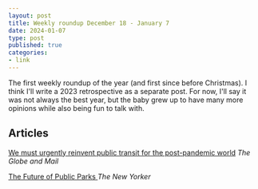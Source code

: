 ```yaml
---
layout: post
title: Weekly roundup December 18 - January 7
date: 2024-01-07
type: post
published: true
categories:
- link
---
```


The first weekly roundup of the year (and first since before Christmas). I think I'll write a 2023 retrospective as a separate post. For now, I'll say it was not always the best year, but the baby grew up to have many more opinions while also being fun to talk with.

## Articles

[We must urgently reinvent public transit for the post-pandemic world](https://www.theglobeandmail.com/opinion/article-we-must-urgently-reinvent-public-transit-for-the-postpandemic-world/ "We must urgently reinvent public transit for the post-pandemic world. By Andy Byford") *The Globe and Mail*
 
[The Future of Public Parks
](https://www.newyorker.com/culture/cultural-comment/the-future-of-public-parks "The Future of Public Parks. By Alexandra Lange") *The New Yorker*
